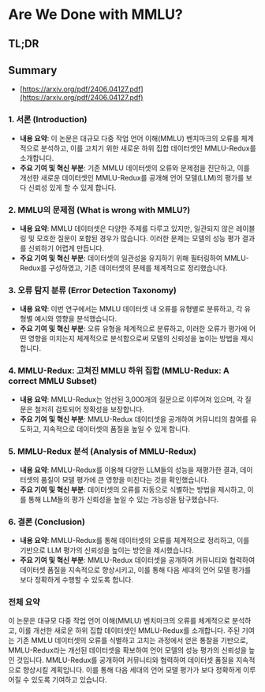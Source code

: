 # Are We Done with MMLU?
## TL;DR
## Summary
- [https://arxiv.org/pdf/2406.04127.pdf](https://arxiv.org/pdf/2406.04127.pdf)

### 1. 서론 (Introduction)
- **내용 요약**: 이 논문은 대규모 다중 작업 언어 이해(MMLU) 벤치마크의 오류를 체계적으로 분석하고, 이를 고치기 위한 새로운 하위 집합 데이터셋인 MMLU-Redux를 소개합니다.
- **주요 기여 및 혁신 부분**: 기존 MMLU 데이터셋의 오류와 문제점을 진단하고, 이를 개선한 새로운 데이터셋인 MMLU-Redux를 공개해 언어 모델(LLM)의 평가를 보다 신뢰성 있게 할 수 있게 합니다.

### 2. MMLU의 문제점 (What is wrong with MMLU?)
- **내용 요약**: MMLU 데이터셋은 다양한 주제를 다루고 있지만, 일관되지 않은 레이블링 및 모호한 질문이 포함된 경우가 많습니다. 이러한 문제는 모델의 성능 평가 결과를 신뢰하기 어렵게 만듭니다.
- **주요 기여 및 혁신 부분**: 데이터셋의 일관성을 유지하기 위해 필터링하여 MMLU-Redux를 구성하였고, 기존 데이터셋의 문제를 체계적으로 정리했습니다.

### 3. 오류 탐지 분류 (Error Detection Taxonomy)
- **내용 요약**: 이번 연구에서는 MMLU 데이터셋 내 오류를 유형별로 분류하고, 각 유형별 예시와 영향을 분석했습니다.
- **주요 기여 및 혁신 부분**: 오류 유형을 체계적으로 분류하고, 이러한 오류가 평가에 어떤 영향을 미치는지 체계적으로 분석함으로써 모델의 신뢰성을 높이는 방법을 제시합니다.

### 4. MMLU-Redux: 고쳐진 MMLU 하위 집합 (MMLU-Redux: A correct MMLU Subset)
- **내용 요약**: MMLU-Redux는 엄선된 3,000개의 질문으로 이루어져 있으며, 각 질문은 철저히 검토되어 정확성을 보장합니다.
- **주요 기여 및 혁신 부분**: MMLU-Redux 데이터셋을 공개하여 커뮤니티의 참여를 유도하고, 지속적으로 데이터셋의 품질을 높일 수 있게 합니다.

### 5. MMLU-Redux 분석 (Analysis of MMLU-Redux)
- **내용 요약**: MMLU-Redux를 이용해 다양한 LLM들의 성능을 재평가한 결과, 데이터셋의 품질이 모델 평가에 큰 영향을 미친다는 것을 확인했습니다.
- **주요 기여 및 혁신 부분**: 데이터셋의 오류를 자동으로 식별하는 방법을 제시하고, 이를 통해 LLM들의 평가 신뢰성을 높일 수 있는 가능성을 탐구했습니다.

### 6. 결론 (Conclusion)
- **내용 요약**: MMLU-Redux를 통해 데이터셋의 오류를 체계적으로 정리하고, 이를 기반으로 LLM 평가의 신뢰성을 높이는 방안을 제시했습니다.
- **주요 기여 및 혁신 부분**: MMLU-Redux 데이터셋을 공개하여 커뮤니티와 협력하여 데이터셋 품질을 지속적으로 향상시키고, 이를 통해 다음 세대의 언어 모델 평가를 보다 정확하게 수행할 수 있도록 합니다.

### 전체 요약
이 논문은 대규모 다중 작업 언어 이해(MMLU) 벤치마크의 오류를 체계적으로 분석하고, 이를 개선한 새로운 하위 집합 데이터셋인 MMLU-Redux를 소개합니다. 주된 기여는 기존 MMLU 데이터셋의 오류를 식별하고 고치는 과정에서 얻은 통찰을 기반으로, MMLU-Redux라는 개선된 데이터셋을 확보하여 언어 모델의 성능 평가의 신뢰성을 높인 것입니다. MMLU-Redux를 공개하여 커뮤니티와 협력하여 데이터셋 품질을 지속적으로 향상시킬 계획입니다. 이를 통해 다음 세대의 언어 모델 평가가 보다 정확하게 이루어질 수 있도록 기여하고 있습니다.